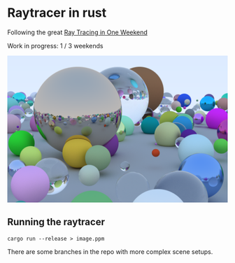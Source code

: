 # Raytracer in rust

Following the great [Ray Tracing in One Weekend](https://raytracing.github.io/)

Work in progress: 1 / 3 weekends

![demo image](gallery/part1.png)

## Running the raytracer

```
cargo run --release > image.ppm
```

There are some branches in the repo with more complex scene setups.
